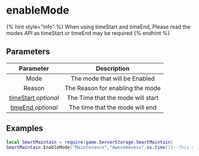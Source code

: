 # enableMode

{% hint style="info" %}
When using timeStart and timeEnd, Please read the modes API as timeStart or timeEnd may be required
{% endhint %}

## Parameters

| Parameter | Description |
| :---: | :---: |
| Mode | The mode that will be Enabled |
| Reason | The Reason for enabling the mode |
| [timeStart ](time-use-cases.md)_optional_ | The Time that the mode will start |
| [timeEnd ](time-use-cases.md)_optional_ | The time that the mode will end |

## Examples

```lua
local SmartMaintain = require(game.ServerStorage.SmartMaintain)
SmartMaintain:EnableMode("Maintenance","Awesomeness",os.time())--This mode will end immediately
```



